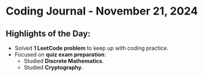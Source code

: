 # Coding Journal - November 21, 2024

## Highlights of the Day:
- Solved **1 LeetCode problem** to keep up with coding practice.
- Focused on **quiz exam preparation**:
  - Studied **Discrete Mathematics**.
  - Studied **Cryptography**.
